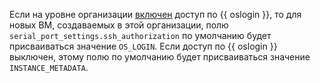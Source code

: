 Если на уровне организации [включен](../../organization/operations/os-login-access.md) доступ по {{ oslogin }}, то для новых ВМ, создаваемых в этой организации, полю `serial_port_settings.ssh_authorization` по умолчанию будет присваиваться значение `OS_LOGIN`. Если доступ по {{ oslogin }} выключен, этому полю по умолчанию будет присваиваться значение `INSTANCE_METADATA`.